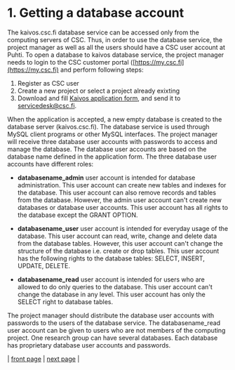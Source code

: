 # 1. Getting a database account

The kaivos.csc.fi database service can be accessed only from the computing servers of CSC. Thus, in order to use the database service, the project manager as well as all the users should have a CSC user account at Puhti. To open a database to kaivos database service, the project manager needs to login to the CSC customer portal ([https://my.csc.fi](https://my.csc.fi) and perform following steps:

1.   Register as CSC user 
2.   Create a new project or select a project already exixting
3.   Download and fill [Kaivos application form](https://research.csc.fi/documents/48467/72092/Application+Form+for+Database+Service/39abff32-a8f9-412c-b4c3-5b483eea093e), and send it to servicedesk@csc.fi.


When the application is accepted, a new empty database is created to the database server (kaivos.csc.fi). The database service is used through MySQL client programs or other MySQL interfaces. The project manager will receive three database user accounts with passwords to access and manage the database. The database user accounts are based on the database name defined in the application form. The three database user accounts have different roles:

*   **databasename_admin** user account is intended for database administration. This user account can create new tables and indexes for the database. This user account can also remove records and tables from the database. However, the admin user account can't create new databases or database user accounts. This user account has all rights to the database except the GRANT OPTION.

*   **databasename_user** user account is intended for everyday usage of the database. This user account can read, write, change and delete data from the database tables. However, this user account can't change the structure of the database i.e. create or drop tables. This user account has the following rights to the database tables: SELECT, INSERT, UPDATE, DELETE.

*   **databasename_read** user account is intended for users who are allowed to do only queries to the database. This user account can't change the database in any level. This user account has only the SELECT right to database tables.

The project manager should distribute the database user accounts with passwords to the users of the database service. The databasename_read user account can be given to users who are not members of the computing project. One research group can have several databases. Each database has proprietary database user accounts and passwords.

| [front page](./kaivos.md) | [next page](kaivos_client_in_puhti.md) |
